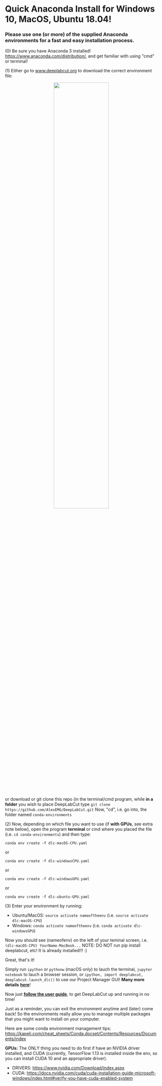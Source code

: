 # Quick Anaconda Install for Windows 10, MacOS, Ubuntu 18.04!
### Please use one (or more) of the supplied Anaconda environments for a fast and easy installation process.

(0) Be sure you have Anaconda 3 installed! https://www.anaconda.com/distribution/, and get familiar with using "cmd" or terminal!

(1) Either go to www.deeplabcut.org to download the correct environment file:

<p align="center">
<img src= https://images.squarespace-cdn.com/content/v1/57f6d51c9f74566f55ecf271/1559946970288-746C71KJ8S0QHRWX6J7K/ke17ZwdGBToddI8pDm48kELMDNUlnb4MkVstKRkN11VZw-zPPgdn4jUwVcJE1ZvWQUxwkmyExglNqGp0IvTJZamWLI2zvYWH8K3-s_4yszcp2ryTI0HqTOaaUohrI8PIgSbWMtmBz9ZfqPOQ4lPb9Tf93k5QH8_hDHLJHb65L6A/installimage.png?format=1000w width="60%">
</p>

or download or git clone this repo (in the terminal/cmd program, while **in a folder** you wish to place DeepLabCut 
type ``git clone https://github.com/AlexEMG/DeepLabCut.git`` Now, "cd", i.e. go into, the folder named ``conda-environments``

(2) Now, depending on which file you want to use (if **with GPUs**, see extra note below), open the program **terminal** or cmd where you placed the file (i.e. ``cd conda-environments``) and then type: 

``conda env create -f dlc-macOS-CPU.yaml``

or 

``conda env create -f dlc-windowsCPU.yaml``

or 

``conda env create -f dlc-windowsGPU.yaml``

or 

``conda env create -f dlc-ubuntu-GPU.yaml``

(3) Enter your environment by running:

- Ubuntu/MacOS: ``source activate nameoftheenv`` (i.e. ``source activate dlc-macOS-CPU``)
- Windows: ``conda activate nameoftheenv`` (i.e. ``conda activate dlc-windowsGPU``)

Now you should see (nameofenv) on the left of your teminal screen, i.e. ``(dlc-macOS-CPU) YourName-MacBook...``
NOTE: DO NOT run pip install deeplabcut, etc! It is already installed!!! :)

Great, that's it! 

Simply run ``ipython`` or ``pythonw`` (macOS only) to lauch the terminal, ``jupyter notebook`` to lauch a browser session, or ``ipython, import deeplabcut, deeplabcut.launch_dlc()`` to use our Project Manager GUI! **Many more details** [**here**](https://github.com/AlexEMG/DeepLabCut/blob/master/docs/UseOverviewGuide.md)!




Now just [**follow the user guide**](https://www.nature.com/articles/s41596-019-0176-0), to get DeepLabCut up and running in no time!

Just as a reminder, you can exit the environment anytime and (later) come back! So the environments really allow you to manage multiple packages that you might want to install on your computer. 

Here are some conda environment management tips: https://kapeli.com/cheat_sheets/Conda.docset/Contents/Resources/Documents/index

**GPUs:** The ONLY thing you need to do first if have an NVIDIA driver installed, and CUDA (currently, TensorFlow 1.13 is installed inside the env, so you can install CUDA 10 and an appropriate driver).
- DRIVERS: https://www.nvidia.com/Download/index.aspx
- CUDA: https://docs.nvidia.com/cuda/cuda-installation-guide-microsoft-windows/index.html#verify-you-have-cuda-enabled-system
